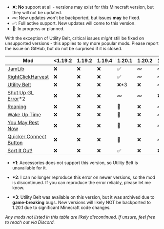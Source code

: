 - ❌: **No** support at all - versions may exist for this Minecraft version, but
  they will not be updated.
- 💤: New updates won't be backported, but issues **may** be fixed.
- ✅: Full active support. New updates will come to this version.
- 🚧: In progress or planned.

With the exception of Utility Belt, critical issues _might_ still be fixed on
unsupported versions - this applies to my more popular mods. Please report the
issue on GitHub, but do not be surprised if it is closed.

| Mod                                                                                | <1.19.2 | 1.19.2 | 1.19.4 | 1.20.1 | 1.20.2 | 1.20.4 | 1.20.6 | 1.21/1.21.1 | 1.21.2/1.21.3 | 1.21.4 | 1.21.5 |
| ---------------------------------------------------------------------------------- | ------- | ------ | ------ | ------ | ------ | ------ | ------ | ------ | ------ | ------ | ------ |
| [JamLib](https://github.com/JamCoreModding/jamlib)                                 | ❌      | ❌     | ❌     | ✅     | 💤     | 💤     | 💤     | ✅     | 💤     | ✅     | ✅     |
| [RightClickHarvest](https://github.com/JamCoreModding/right-click-harvest)         | ❌      | ❌     | ❌     | ✅     | 💤     | 💤     | 💤     | ✅     | 💤     | ✅     | ✅     |
| [Utility Belt](https://github.com/JamCoreModding/utility-belt)                     | ❌      | ❌     | ❌     | ❌\*3     | ❌     | 💤     | 💤     | ✅     | ❌\*1  | ✅     | 🚧     |
| [Shut Up GL Error](https://github.com/JamCoreModding/shut-up-gl-error)\*2          | ❌      | ❌     | ❌     | 💤     | 💤     | ❌     | ❌     | ❌     | ❌     | ❌     | ❌     |
| [Reaping](https://github.com/JamCoreModding/reaping)                               | ❌      | ❌     | ❌     | 🚧     | ❌     | 💤     | 💤     | ✅     | ❌     | 🚧     | 🚧     |
| [Wake Up Time](https://github.com/JamCoreModding/wake-up-time)                     | ❌      | ❌     | ❌     | 🚧     | ❌     | 💤     | 💤     | ✅     | ❌     | 🚧     | 🚧     |
| [You May Rest Now](https://github.com/JamCoreModding/you-may-rest-now)             | ❌      | ❌     | ❌     | 🚧     | ❌     | 💤     | 💤     | ✅     | ❌     | 🚧     | 🚧     |
| [Quicker Connect Button](https://github.com/JamCoreModding/quicker-connect-button) | ❌      | ❌     | ❌     | 🚧     | ❌     | 💤     | 💤     | ✅     | ❌     | 🚧     | 🚧     |
| [Sort It Out!](https://github.com/JamCoreModding/sort-it-out) | ❌      | ❌     | ❌     | ✅     | ❌     | ❌     | ❌     | ✅     | 💤     | ✅     | ✅     |

- **\*1**: Accessories does not support this version, so Utility Belt is unavailable for it.

- **\*2**: I can no longer reproduce this error on newer versions, so the mod is
discontinued. If you can reproduce the error reliably, please let me know.

- **\*3**: Utility Belt was available on this version, but it was archived due to **game-breaking** bugs. New versions will likely NOT be backported to 1.20.1 due to significant Minecraft code changes.

_Any mods not listed in this table are likely discontinued. If unsure, feel free
to reach out via Discord._
